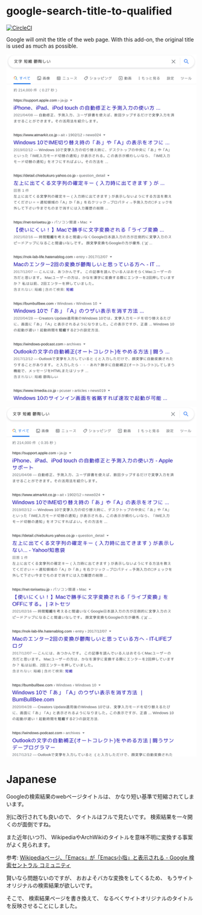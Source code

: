 # google-search-title-to-qualified

[![CircleCI](https://circleci.com/gh/ncaq/google-search-title-to-qualified.svg?style=svg)](https://circleci.com/gh/ncaq/google-search-title-to-qualified)

Google will omit the title of the web page. With this add-on, the original title is used as much as possible.

![before](docs/before.png)

![after](docs/after.png)

# Japanese

Googleの検索結果のwebページタイトルは、
かなり短い基準で短縮されてしまいます。

別に改行されても良いので、
タイトルはフルで見たいです。
検索結果を一々開くのが面倒ですね。

また近年(いつ?)、
WikipediaやArchWikiのタイトルを意味不明に変換する事案がよく見られます。

参考: [Wikipediaページ、「Emacs」が「Emacs小指」と表示される - Google 検索セントラル コミュニティ](https://support.google.com/webmasters/thread/68265671/wikipedia%E3%83%9A%E3%83%BC%E3%82%B8%E3%80%81%E3%80%8Cemacs%E3%80%8D%E3%81%8C%E3%80%8Cemacs%E5%B0%8F%E6%8C%87%E3%80%8D%E3%81%A8%E8%A1%A8%E7%A4%BA%E3%81%95%E3%82%8C%E3%82%8B?hl=ja)

賢いなら問題ないのですが、
おおよそバカな変換をしてくるため、
もうサイトオリジナルの検索結果が欲しいです。

そこで、
検索結果ページを書き換えて、
なるべくサイトオリジナルのタイトルを反映させることにしました。
